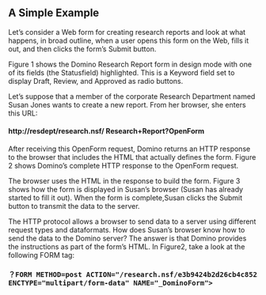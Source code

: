 <h2>A Simple Example</h2>
Let’s consider a Web form for creating research reports and look at what happens, in broad outline, when a user opens this form on the
Web, fills it out, and then clicks the form’s Submit button.</p>
  Figure 1 shows the Domino Research Report form in design mode with one of its fields (the Statusfield) highlighted. This is a Keyword
field set to display Draft, Review, and Approved as radio buttons.</p>
  Let’s suppose that a member of the corporate Research Department named Susan Jones wants to create a new report. From her browser, she
enters this URL: </p>
    <h4>http://resdept/research.nsf/ Research+Report?OpenForm</h4>
  After receiving this OpenForm request, Domino returns an HTTP response to the browser that includes the HTML that actually defines the 
form. Figure 2 shows Domino’s complete HTTP response to the OpenForm request.</p>
  The browser uses the HTML in the response to build the form. Figure 3 shows how the form is displayed in Susan’s browser (Susan has 
already started to fill it out). When the form is complete,Susan clicks the Submit button to transmit the data to the server.</p>
  The HTTP protocol allows a browser to send data to a server using different request types and dataformats. How does Susan’s browser
know how to send the data to the Domino server? The answer is that Domino provides the instructions as part of the form’s HTML. 
In Figure2, take a look at the following FORM tag:</p>
<h4><pre>？FORM METHOD=post ACTION="/research.nsf/e3b9424b2d26cb4c8525652f003fd41c?CreateDocument"
ENCTYPE="multipart/form-data" NAME="_DominoForm"></pre></h4>



